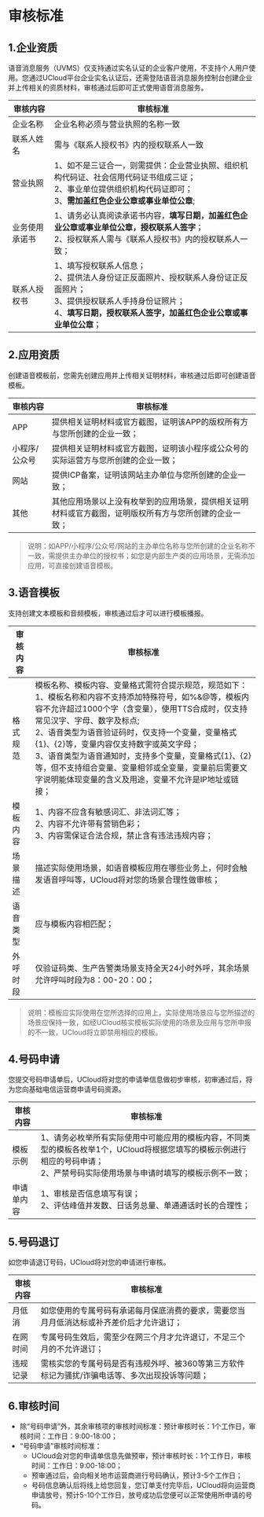 <!--一下子提供一种思路，欢迎大家发挥 -->

# 审核标准
  

## 1.企业资质

语音消息服务（UVMS）仅支持通过实名认证的企业客户使用，不支持个人用户使用。您通过UCloud平台企业实名认证后，还需登陆语音消息服务控制台创建企业并上传相关的资质材料，审核通过后即可正式使用语音消息服务。

|审核内容|审核标准|
|------|-------|
|企业名称|企业名称必须与营业执照的名称一致|
|联系人姓名|需与《联系人授权书》内的授权联系人一致|
|营业执照|1、如不是三证合一，则需提供：企业营业执照、组织机构代码证、社会信用代码证书组成三证；<br>2、事业单位提供组织机构代码证即可；<br>3、**需加盖红色企业公章或事业单位公章**;|
|业务使用承诺书|1、请务必认真阅读承诺书内容，**填写日期，加盖红色企业公章或事业单位公章，授权联系人签字**；<br>2、授权联系人需与《联系人授权书》内的授权联系人一致；|
|联系人授权书|1、填写授权联系人信息；<br>2、提供法人身份证正反面照片、授权联系人身份证正反面照片；<br>3、提供授权联系人手持身份证照片；<br>4、**填写日期，授权联系人签字，加盖红色企业公章或事业单位公章**；|

## 2.应用资质

创建语音模板前，您需先创建应用并上传相关证明材料，审核通过后即可创建语音模板。

|审核内容|审核标准|
|------|-------|
|APP|提供相关证明材料或官方截图，证明该APP的版权所有方与您所创建的企业一致；|
|小程序/公众号|提供相关证明材料或官方截图，证明该小程序或公众号的实际运营方与您所创建的企业一致；|
|网站|提供ICP备案，证明该网站主办单位与您所创建的企业一致；|
|其他|其他应用场景以上没有枚举到的应用场景，提供相关证明材料或官方截图，证明版权所有方与您所创建的企业一致；|
>说明：如APP/小程序/公众号/网站的主办单位名称与您所创建的企业名称不一致，需提供主办单位的授权书；如您是内部生产类的应用场景，无需添加应用，可直接创建语音模板。

## 3.语音模板

支持创建文本模板和音频模板，审核通过后才可以进行模板播报。

|审核内容|审核标准|
|------|-------|
|格式规范|模板名称、模板内容、变量格式需符合提示规范，规范如下：<br>1、模板名称和内容不支持添加特殊符号，如%&@等，模板内容不允许超过1000个字（含变量），使用TTS合成时，仅支持常见汉字、字母、数字及标点;<br>2、语音类型为语音验证码时，仅支持一个变量，变量格式{1}、{2}等，变量内容仅支持数字或英文字母；<br>3、语音类型为语音通知时，支持多个变量，变量格式{1}、{2}等，但不支持组合变量、变量相邻或全变量，变量前后需要文字说明能体现变量的含义及用途，变量不允许是IP地址或链接；|
|模板内容|1、内容不应含有敏感词汇、非法词汇等；<br>2、内容不允许带有营销色彩；<br>3、内容需保证合法合规，禁止含有违法违规内容；|
|场景描述|描述实际使用场景，如语音模板应用在哪些业务上，何时会触发语音呼叫等，UCloud将对您的场景合理性做审核；|
|语音类型|应与模板内容相匹配；|
|外呼时段|仅验证码类、生产告警类场景支持全天24小时外呼，其余场景允许呼叫时段为8：00-20：00；|
>说明：模板应实际使用在您所选择的应用上，实际使用场景应与您所描述的场景应保持一致，如经UCloud核实模板实际使用的场景及应用与您所申报的不一致，UCloud将立即禁用相应的模板。

## 4.号码申请

您提交号码申请单后，UCloud将对您的申请单信息做初步审核，初审通过后，将为您向基础电信运营商申请号码资源。

|审核内容|审核标准|
|------|-------|
|模板示例|1、请务必枚举所有实际使用中可能应用的模板内容，不同类型的模板各枚举1个，UCloud将根据您填写的模板示例进行相应的号码申请；<br>2、严禁号码实际使用场景与申请时填写的模板示例不一致；|
|申请单内容|1、审核是否信息填写有误；<br>2、评估峰值并发数、日话务总量、单通通话时长的合理性；|

## 5.号码退订

如您申请退订号码，UCloud将对您的申请进行审核。

|审核内容|审核标准|
|------|-------|
|月低消|如您使用的专属号码有承诺每月保底消费的要求，需要您当月月低消达标或补齐差价后才允许退订；|
|在网时间|专属号码生效后，需至少在网三个月才允许退订，不足三个月的不允许退订；|
|违规记录|需核实您的专属号码是否有违规外呼、被360等第三方软件标记为骚扰/诈骗电话等、多次出现投诉等问题；|


## 6.审核时间

* 除“号码申请”外，其余审核项的审核时间标准：预计审核时长：1个工作日，审核时间：工作日：9:00-18:00；
* “号码申请”审核时间标准：
  * UCloud会对您的申请单信息先做预审，预计审核时长：1个工作日，审核时间：工作日：9:00-18:00；
  * 预审通过后，会向相关地市运营商进行号码确认，预计3-5个工作日；
  * 号码信息确认后将线上给您回复，您订单支付完毕后，UCloud将向运营商申请放号，预计5-10个工作日，放号成功后您便可以正常使用所申请的号码。
